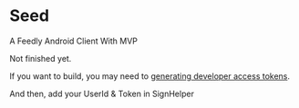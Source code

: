 # Seed
A Feedly Android Client With MVP

Not finished yet.

If you want to build, you may need to [generating developer access tokens](https://feedly.com/v3/auth/dev).

And then, add your UserId & Token in SignHelper

